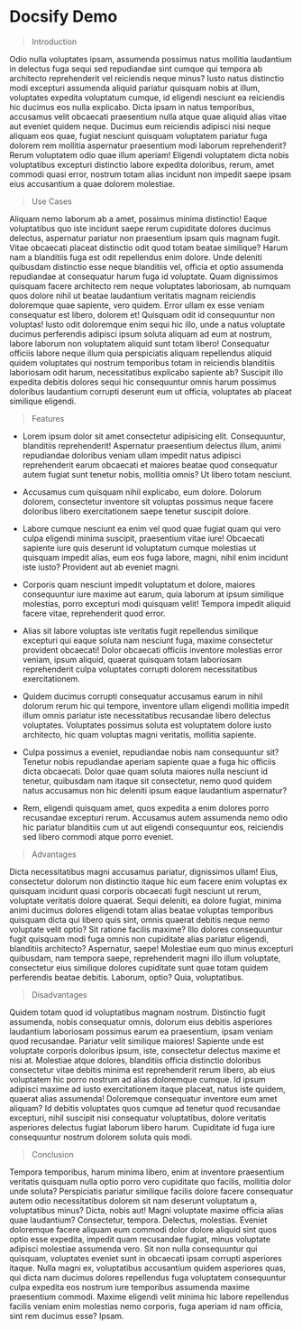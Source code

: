 # Docsify Demo 

> Introduction

 Odio nulla voluptates ipsam, assumenda possimus natus mollitia laudantium in delectus fuga sequi sed repudiandae sint cumque qui tempora ab architecto reprehenderit vel reiciendis neque minus? Iusto natus distinctio modi excepturi assumenda aliquid pariatur quisquam nobis at illum, voluptates expedita voluptatum cumque, id eligendi nesciunt ea reiciendis hic ducimus eos nulla explicabo. Dicta ipsam in natus temporibus, accusamus velit obcaecati praesentium nulla atque quae aliquid alias vitae aut eveniet quidem neque. Ducimus eum reiciendis adipisci nisi neque aliquam eos quae, fugiat nesciunt quisquam voluptatem pariatur fuga dolorem rem mollitia aspernatur praesentium modi laborum reprehenderit? Rerum voluptatem odio quae illum aperiam! Eligendi voluptatem dicta nobis voluptatibus excepturi distinctio labore expedita doloribus, rerum, amet commodi quasi error, nostrum totam alias incidunt non impedit saepe ipsam eius accusantium a quae dolorem molestiae. 


> Use Cases

Aliquam nemo laborum ab a amet, possimus minima distinctio! Eaque voluptatibus quo iste incidunt saepe rerum cupiditate dolores ducimus delectus, aspernatur pariatur non praesentium ipsam quis magnam fugit. Vitae obcaecati placeat distinctio odit quod totam beatae similique? Harum nam a blanditiis fuga est odit repellendus enim dolore. Unde deleniti quibusdam distinctio esse neque blanditiis vel, officia et optio assumenda repudiandae at consequatur harum fuga id voluptate. Quam dignissimos quisquam facere architecto rem neque voluptates laboriosam, ab numquam quos dolore nihil ut beatae laudantium veritatis magnam reiciendis doloremque quae sapiente, vero quidem. Error ullam ex esse veniam consequatur est libero, dolorem et! Quisquam odit id consequuntur non voluptas! Iusto odit doloremque enim sequi hic illo, unde a natus voluptate ducimus perferendis adipisci ipsum soluta aliquam ad eum at nostrum, labore laborum non voluptatem aliquid sunt totam libero! Consequatur officiis labore neque illum quia perspiciatis aliquam repellendus aliquid quidem voluptates qui nostrum temporibus totam in reiciendis blanditiis laboriosam odit harum, necessitatibus explicabo sapiente ab? Suscipit illo expedita debitis dolores sequi hic consequuntur omnis harum possimus doloribus laudantium corrupti deserunt eum ut officia, voluptates ab placeat similique eligendi. 

> Features

- Lorem ipsum dolor sit amet consectetur adipisicing elit. Consequuntur, blanditiis reprehenderit! Aspernatur praesentium delectus illum, animi repudiandae doloribus veniam ullam impedit natus adipisci reprehenderit earum obcaecati et maiores beatae quod consequatur autem fugiat sunt tenetur nobis, mollitia omnis? Ut libero totam nesciunt. 

- Accusamus cum quisquam nihil explicabo, eum dolore. Dolorum dolorem, consectetur inventore sit voluptas possimus neque facere doloribus libero exercitationem saepe tenetur suscipit dolore. 

- Labore cumque nesciunt ea enim vel quod quae fugiat quam qui vero culpa eligendi minima suscipit, praesentium vitae iure! Obcaecati sapiente iure quis deserunt id voluptatum cumque molestias ut quisquam impedit alias, eum eos fuga labore, magni, nihil enim incidunt iste iusto? Provident aut ab eveniet magni. 

- Corporis quam nesciunt impedit voluptatum et dolore, maiores consequuntur iure maxime aut earum, quia laborum at ipsum similique molestias, porro excepturi modi quisquam velit! Tempora impedit aliquid facere vitae, reprehenderit quod error. 

- Alias sit labore voluptas iste veritatis fugit repellendus similique excepturi qui eaque soluta nam nesciunt fuga, maxime consectetur provident obcaecati! Dolor obcaecati officiis inventore molestias error veniam, ipsum aliquid, quaerat quisquam totam laboriosam reprehenderit culpa voluptates corrupti dolorem necessitatibus exercitationem. 

- Quidem ducimus corrupti consequatur accusamus earum in nihil dolorum rerum hic qui tempore, inventore ullam eligendi mollitia impedit illum omnis pariatur iste necessitatibus recusandae libero delectus voluptates. Voluptates possimus soluta est voluptatem dolore iusto architecto, hic quam voluptas magni veritatis, mollitia sapiente. 

- Culpa possimus a eveniet, repudiandae nobis nam consequuntur sit? Tenetur nobis repudiandae aperiam sapiente quae a fuga hic officiis dicta obcaecati. Dolor quae quam soluta maiores nulla nesciunt id tenetur, quibusdam nam itaque sit consectetur, nemo quod quidem natus accusamus non hic deleniti ipsum eaque laudantium aspernatur? 

- Rem, eligendi quisquam amet, quos expedita a enim dolores porro recusandae excepturi rerum. Accusamus autem assumenda nemo odio hic pariatur blanditiis cum ut aut eligendi consequuntur eos, reiciendis sed libero commodi atque porro eveniet.



> Advantages

Dicta necessitatibus magni accusamus pariatur, dignissimos ullam! Eius, consectetur dolorum non distinctio itaque hic eum facere enim voluptas ex quisquam incidunt quasi corporis obcaecati fugit nesciunt ut rerum, voluptate veritatis dolore quaerat. Sequi deleniti, ea dolore fugiat, minima animi ducimus dolores eligendi totam alias beatae voluptas temporibus quisquam dicta qui libero quis sint, omnis quaerat debitis neque nemo voluptate velit optio? Sit ratione facilis maxime? Illo dolores consequuntur fugit quisquam modi fuga omnis non cupiditate alias pariatur eligendi, blanditiis architecto? Aspernatur, saepe! Molestiae eum quo minus excepturi quibusdam, nam tempora saepe, reprehenderit magni illo illum voluptate, consectetur eius similique dolores cupiditate sunt quae totam quidem perferendis beatae debitis. Laborum, optio? Quia, voluptatibus. 

> Disadvantages

Quidem totam quod id voluptatibus magnam nostrum. Distinctio fugit assumenda, nobis consequatur omnis, dolorum eius debitis asperiores laudantium laboriosam possimus earum ea praesentium, ipsam veniam quod recusandae. Pariatur velit similique maiores! Sapiente unde est voluptate corporis doloribus ipsum, iste, consectetur delectus maxime et nisi at. Molestiae atque dolores, blanditiis officia distinctio doloribus consectetur vitae debitis minima est reprehenderit rerum libero, ab eius voluptatem hic porro nostrum ad alias doloremque cumque. Id ipsum adipisci maxime ad iusto exercitationem itaque placeat, natus iste quidem, quaerat alias assumenda! Doloremque consequatur inventore eum amet aliquam? Id debitis voluptates quos cumque ad tenetur quod recusandae excepturi, nihil suscipit nisi consequatur voluptatibus, dolore veritatis asperiores delectus fugiat laborum libero harum. Cupiditate id fuga iure consequuntur nostrum dolorem soluta quis modi. 

> Conclusion

Tempora temporibus, harum minima libero, enim at inventore praesentium veritatis quisquam nulla optio porro vero cupiditate quo facilis, mollitia dolor unde soluta? Perspiciatis pariatur similique facilis dolore facere consequatur autem odio necessitatibus dolorem sit nam deserunt voluptatum a, voluptatibus minus? Dicta, nobis aut! Magni voluptate maxime officia alias quae laudantium? Consectetur, tempora. Delectus, molestias. Eveniet doloremque facere aliquam eum commodi dolor dolore aliquid sint quos optio esse expedita, impedit quam recusandae fugiat, minus voluptate adipisci molestiae assumenda vero. Sit non nulla consequuntur qui quisquam, voluptates eveniet sunt in obcaecati ipsam corrupti asperiores itaque. Nulla magni ex, voluptatibus accusantium quidem asperiores quas, qui dicta nam ducimus dolores repellendus fuga voluptatem consequuntur culpa expedita eos nostrum iure temporibus assumenda maxime praesentium commodi. Maxime eligendi velit minima hic labore repellendus facilis veniam enim molestias nemo corporis, fuga aperiam id nam officia, sint rem ducimus esse? Ipsam.
